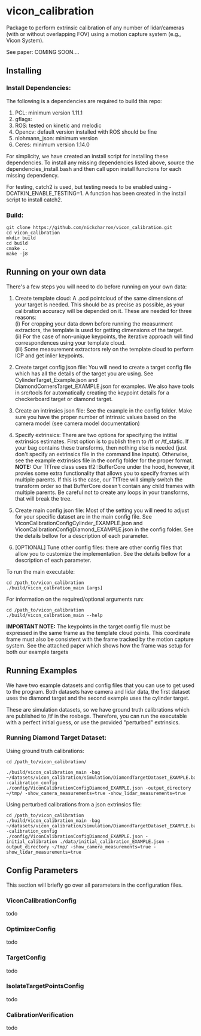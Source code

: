 # vicon_calibration

Package to perform extrinsic calibration of any number of lidar/cameras (with or without overlapping FOV) using a motion capture system (e.g., Vicon System).

See paper: COMING SOON....

## Installing

### Install Dependencies:

The following is a dependencies are required to build this repo:

1. PCL: minimum version 1.11.1
2. gflags: 
3. ROS: tested on kinetic and melodic
4. Opencv: default version installed with ROS should be fine
5. nlohmann_json: minimum version 
6. Ceres: minimum version 1.14.0

For simplicity, we have created an install script for installing these dependencies. To install any missing dependencies listed above, source the dependencies_install.bash and then call upon install functions for each missing dependency. 

For testing, catch2 is used, but testing needs to be enabled using -DCATKIN_ENABLE_TESTING=1. A function has been created in the install script to install catch2.

### Build:

```
git clone https://github.com/nickcharron/vicon_calibration.git
cd vicon_calibration
mkdir build
cd build
cmake ..
make -j8
```

## Running on your own data

There's a few steps you will need to do before running on your own data:

1. Create template cloud: A .pcd pointcloud of the same dimensions of your target is needed. This should be as precise as possible, as your calibration accuracy will be depended on it. These are needed for three reasons: <br />
    (i) For cropping your data down before running the measurment extractors, the template is used for getting dimensions of the target.<br />
    (ii) For the case of non-unique keypoints, the iterative approach will find correspondences using your template cloud.<br />
    (iii) Some measurement extractors rely on the template cloud to perform ICP and get inlier keypoints.
    
2. Create target config json file: You will need to create a target config file which has all the details of the target you are using. See CylinderTarget_Example.json and DiamondCornersTarget_EXAMPLE.json for examples. We also have tools in src/tools for automatically creating the keypoint details for a checkerboard target or diamond target. 
2. Create an intrinsics json file: See the example in the config folder. Make sure you have the proper number of intrinsic values based on the camera model (see camera model documentation)
3. Specify extrinsics: There are two options for specifying the intitial extrinsics estimates. First option is to publish them to /tf or /tf_static. If your bag contains these transforms, then nothing else is needed (just don't specify an extrinsics file in the command line inputs). Otherwise, see the example extrinsics file in the config folder for the proper format. **NOTE:**  Our TfTree class uses tf2::BufferCore under the hood, however, it provies some extra functionality that allows you to specify frames with multiple parents. If this is the case, our TfTree will simply switch the transform order so that BufferCore doesn't contain any child frames with multiple parents. Be careful not to create any loops in your transforms, that will break the tree.
4. Create main config json file: Most of the setting you will need to adjust for your specific dataset are in the main config file. See ViconCalibrationConfigCylinder_EXAMPLE.json and ViconCalibrationConfigDiamond_EXAMPLE.json in the config folder. See the details bellow for a description of each parameter.
5. [OPTIONAL] Tune other config files: there are other config files that allow you to customize the implementation. See the details bellow for a description of each parameter.

To run the main executable: 

```
cd /path_to/vicon_calibration
./build/vicon_calbration_main [args] 
```

For information on the required/optional arguments run:

```
cd /path_to/vicon_calibration
./build/vicon_calbration_main --help
```

**IMPORTANT NOTE:** The keypoints in the target config file must be expressed in the same frame as the template cloud points. This coordinate frame must also be consistent with the frame tracked by the motion capture system. See the attached paper which shows how the frame was setup for both our example targets

## Running Examples

We have two example datasets and config files that you can use to get used to the program. Both datasets have camera and lidar data, the first dataset uses the diamond target and the second example uses the cylinder target.

These are simulation datasets, so we have ground truth calibrations which are published to /tf in the rosbags. Therefore, you can run the executable with a perfect initial guess, or use the provided "perturbed" extrinsics.

### Running Diamond Target Dataset:

Using ground truth calibrations:

```
cd /path_to/vicon_calibration/

./build/vicon_calibration_main -bag ~/datasets/vicon_calibration/simulation/DiamondTargetDataset_EXAMPLE.bag -calibration_config ./config/ViconCalibrationConfigDiamond_EXAMPLE.json -output_directory ~/tmp/ -show_camera_measurements=true -show_lidar_measurements=true

```

Using perturbed calibrations from a json extrinsics file:

```
cd /path_to/vicon_calibration
./build/vicon_calibration_main -bag ~/datasets/vicon_calibration/simulation/DiamondTargetDataset_EXAMPLE.bag -calibration_config ./config/ViconCalibrationConfigDiamond_EXAMPLE.json -initial_calibration ./data/initial_calibration_EXAMPLE.json -output_directory ~/tmp/ -show_camera_measurements=true -show_lidar_measurements=true

```

## Config Parameters

This section will briefly go over all parameters in the configuration files.

### ViconCalibrationConfig

todo

### OptimizerConfig

todo

### TargetConfig

todo

### IsolateTargetPointsConfig

todo

### CalibrationVerification

todo
